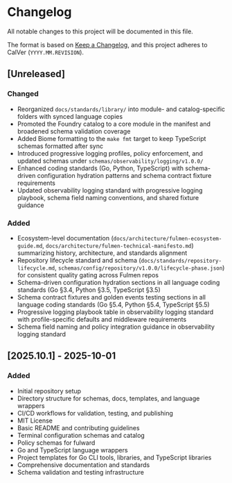 # Changelog

All notable changes to this project will be documented in this file.

The format is based on [Keep a Changelog](https://keepachangelog.com/en/1.0.0/),
and this project adheres to CalVer (`YYYY.MM.REVISION`).

## [Unreleased]

### Changed

- Reorganized `docs/standards/library/` into module- and catalog-specific folders with synced language copies
- Promoted the Foundry catalog to a core module in the manifest and broadened schema validation coverage
- Added Biome formatting to the `make fmt` target to keep TypeScript schemas formatted after sync
- Introduced progressive logging profiles, policy enforcement, and updated schemas under `schemas/observability/logging/v1.0.0/`
- Enhanced coding standards (Go, Python, TypeScript) with schema-driven configuration hydration patterns and schema contract fixture requirements
- Updated observability logging standard with progressive logging playbook, schema field naming conventions, and shared fixture guidance

### Added

- Ecosystem-level documentation (`docs/architecture/fulmen-ecosystem-guide.md`, `docs/architecture/fulmen-technical-manifesto.md`) summarizing history, architecture, and standards alignment
- Repository lifecycle standard and schema (`docs/standards/repository-lifecycle.md`, `schemas/config/repository/v1.0.0/lifecycle-phase.json`) for consistent quality gating across Fulmen repos
- Schema-driven configuration hydration sections in all language coding standards (Go §3.4, Python §3.5, TypeScript §3.5)
- Schema contract fixtures and golden events testing sections in all language coding standards (Go §5.4, Python §5.4, TypeScript §5.5)
- Progressive logging playbook table in observability logging standard with profile-specific defaults and middleware requirements
- Schema field naming and policy integration guidance in observability logging standard

## [2025.10.1] - 2025-10-01

### Added

- Initial repository setup
- Directory structure for schemas, docs, templates, and language wrappers
- CI/CD workflows for validation, testing, and publishing
- MIT License
- Basic README and contributing guidelines
- Terminal configuration schemas and catalog
- Policy schemas for fulward
- Go and TypeScript language wrappers
- Project templates for Go CLI tools, libraries, and TypeScript libraries
- Comprehensive documentation and standards
- Schema validation and testing infrastructure
